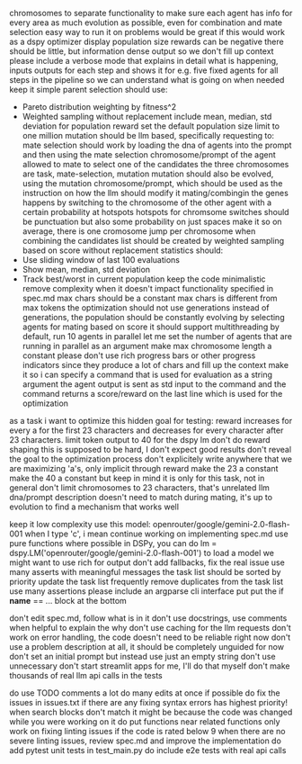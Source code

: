 chromosomes to separate functionality to make sure each agent has info for every area
as much evolution as possible, even for combination and mate selection
easy way to run it on problems
would be great if this would work as a dspy optimizer
display population size
rewards can be negative
there should be little, but information dense output so we don't fill up context
please include a verbose mode that explains in detail what is happening, inputs outputs for each step and shows it for e.g. five fixed agents for all steps in the pipeline so we can understand what is going on when needed
keep it simple
parent selection should use:
- Pareto distribution weighting by fitness^2 
- Weighted sampling without replacement
include mean, median, std deviation for population reward
set the default population size limit to one million
mutation should be llm based, specifically requesting to:
mate selection should work by loading the dna of agents into the prompt and then using the mate selection chromosome/prompt of the agent allowed to mate to select one of the candidates
the three chromosomes are task, mate-selection, mutation
mutation should also be evolved, using the mutation chromosome/prompt, which should be used as the instruction on how the llm should modify it
mating/combingin the genes happens by switching to the chromosome of the other agent with a certain probability at hotspots
hotspots for chromsome switches should be punctuation but also some probability on just spaces
make it so on average, there is one cromosome jump per chromosome when combining 
the candidates list should be created by weighted sampling based on score without replacement
statistics should:
- Use sliding window of last 100 evaluations
- Show mean, median, std deviation
- Track best/worst in current population
keep the code minimalistic
remove complexity when it doesn't impact functionality specified in spec.md
max chars should be a constant
max chars is different from max tokens
the optimization should not use generations
instead of generations, the population should be constantly evolving by selecting agents for mating based on score
it should support multithreading
by default, run 10 agents in parallel 
let me set the number of agents that are running in parallel as an argument
make max chromosome length a constant
please don't use rich progress bars or other progress indicators since they produce a lot of chars and fill up the context
make it so i can specify a command that is used for evaluation as a string argument
the agent output is sent as std input to the command and the command returns a score/reward on the last line which is used for the optimization

as a task i want to optimize this hidden goal for testing: reward increases for every a for the first 23 characters and decreases for every character after 23 characters. limit token output to 40 for the dspy lm
don't do reward shaping
this is supposed to be hard, I don't expect good results
don't reveal the goal to the optimization process
don't explicitely write anywhere that we are maximizing 'a's, only implicit through reward
make the 23 a constant
make the 40 a constant but keep in mind it is only for this task, not in general
don't limit chromosomes to 23 characters, that's unrelated
llm dna/prompt description doesn't need to match during mating, it's up to evolution to find a mechanism that works well


keep it low complexity
use this model: openrouter/google/gemini-2.0-flash-001
when I type 'c', i mean continue working on implementing spec.md
use pure functions where possible
in DSPy, you can do lm = dspy.LM('openrouter/google/gemini-2.0-flash-001') to load a model
we might want to use rich for output
don't add fallbacks, fix the real issue
use many asserts with meaningful messages
the task list should be sorted by priority
update the task list frequently
remove duplicates from the task list 
use many assertions 
please include an argparse cli interface
put put the if __name__ == ... block at the bottom

don't edit spec.md, follow what is in it 
don't use docstrings, use comments when helpful to explain the why
don't use caching for the llm requests
don't work on error handling, the code doesn't need to be reliable right now
don't use a problem description at all, it should be completely unguided for now
don't set an initial prompt but instead use just an empty string 
don't use unnecessary 
don't start streamlit apps for me, I'll do that myself
don't make thousands of real llm api calls in the tests

do use TODO comments a lot
do many edits at once if possible 
do fix the issues in issues.txt if there are any
fixing syntax errors has highest priority!
when search blocks don't match it might be because the code was changed while you were working on it
do put functions near related functions
only work on fixing linting issues if the code is rated below 9
when there are no severe linting issues, review spec.md and improve the implementation
do add pytest unit tests in test_main.py
do include e2e tests with real api calls

